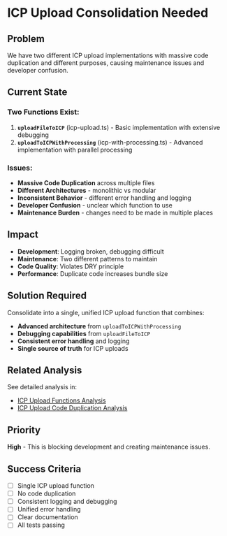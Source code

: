 # ICP Upload Consolidation Needed

## Problem

We have two different ICP upload implementations with massive code duplication and different purposes, causing maintenance issues and developer confusion.

## Current State

### Two Functions Exist:

1. **`uploadFileToICP`** (icp-upload.ts) - Basic implementation with extensive debugging
2. **`uploadToICPWithProcessing`** (icp-with-processing.ts) - Advanced implementation with parallel processing

### Issues:

- **Massive Code Duplication** across multiple files
- **Different Architectures** - monolithic vs modular
- **Inconsistent Behavior** - different error handling and logging
- **Developer Confusion** - unclear which function to use
- **Maintenance Burden** - changes need to be made in multiple places

## Impact

- **Development**: Logging broken, debugging difficult
- **Maintenance**: Two different patterns to maintain
- **Code Quality**: Violates DRY principle
- **Performance**: Duplicate code increases bundle size

## Solution Required

Consolidate into a single, unified ICP upload function that combines:

- **Advanced architecture** from `uploadToICPWithProcessing`
- **Debugging capabilities** from `uploadFileToICP`
- **Consistent error handling** and logging
- **Single source of truth** for ICP uploads

## Related Analysis

See detailed analysis in:

- [ICP Upload Functions Analysis](./icp-upload-functions-analysis.md)
- [ICP Upload Code Duplication Analysis](./icp-upload-code-duplication-analysis.md)

## Priority

**High** - This is blocking development and creating maintenance issues.

## Success Criteria

- [ ] Single ICP upload function
- [ ] No code duplication
- [ ] Consistent logging and debugging
- [ ] Unified error handling
- [ ] Clear documentation
- [ ] All tests passing
